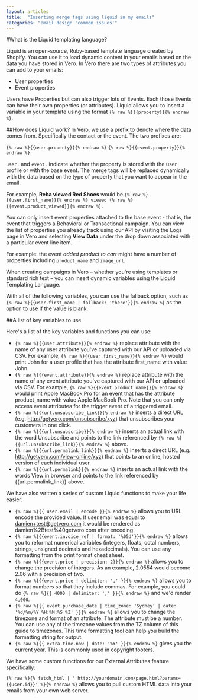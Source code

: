 ```yaml
---
layout: articles
title:  "Inserting merge tags using liquid in my emails"
categories: "email design 'common issues'"
---
```


#What is the Liquid templating language?

Liquid is an open-source, Ruby-based template language created by Shopify. You can use it to load dynamic content in your emails based on the data you have stored in Vero. In Vero there are two types of attributes you can add to your emails:

- User properties
- Event properties

Users have Properties but can also trigger lots of Events. Each those Events can have their own properties (or attributes). Liquid allows you to insert a variable in your template using the format `{% raw %}{{property}}{% endraw %}`.

##How does Liquid work?
In Vero, we use a prefix to denote where the data comes from. Specifically the contact or the event. The two prefixes are:

`{% raw %}{{user.property}}{% endraw %}`
`{% raw %}{{event.property}}{% endraw %}`

`user.` and `event.` indicate whether the property is stored with the user profile or with the base event. The merge tags will be replaced dynamically with the data based on the type of property that you want to appear in the email.

For example, **Reba viewed Red Shoes** would be `{% raw %}{{user.first_name}}{% endraw %} viewed {% raw %}{{event.product_viewed}}{% endraw %}`.

You can only insert event properties attached to the base event - that is, the event that triggers a Behavioral or Transactional campaign. You can view the list of properties you already track using our API by visiting the Logs page in Vero and selecting **View Data** under the drop down associated with a particular event line item.

For example: the event *added product to cart* might have a number of properties including `product_name` and `image_url`.

When creating campaigns in Vero – whether you're using templates or standard rich text – you can insert dynamic variables using the Liquid Templating Language.

With all of the following variables, you can use the fallback option, such as `{% raw %}{{user.first_name | fallback: 'there'}}{% endraw %}` as the option to use if the value is blank.

##A list of key variables to use

Here's a list of the key variables and functions you can use:

- `{% raw %}{{user.attribute}}{% endraw %}` replace attribute with the name of any user attribute you've captured with our API or uploaded via CSV. For example, `{% raw %}{{user.first_name}}{% endraw %}` would print John for a user profile that has the attribute first_name with value John.
- `{% raw %}{{event.attribute}}{% endraw %}` replace attribute with the name of any event attribute you've captured with our API or uploaded via CSV. For example, `{% raw %}{{event.product_name}}{% endraw %}` would print Apple MacBook Pro for an event that has the attribute product_name with value Apple MacBook Pro. Note that you can only access event attributea for the trigger event of a triggered email.
- `{% raw %}{{url.unsubscribe_link}}{% endraw %}` inserts a direct URL (e.g. http://getvero.com/unsubscribe/xyz) that unsubscribes your customers in one click.
- `{% raw %}{{url.unsubscribe}}{% endraw %}` inserts an actual link with the word Unsubscribe and points to the link referenced by `{% raw %}{{url.unsubscribe_link}}{% endraw %}` above.
- `{% raw %}{{url.permalink_link}}{% endraw %}` inserts a direct URL (e.g. http://getvero.com/view-online/xyz) that points to an online, hosted version of each individual user.
- `{% raw %}{{url.permalink}}{% endraw %}` inserts an actual link with the words View in browser and points to the link referenced by {{url.permalink_link}} above.

We have also written a series of custom Liquid functions to make your life easier:

- `{% raw %}{{ user.email | encode }}{% endraw %}` allows you to URL encode the provided value. If user.email was equal to damien+test@getvero.com it would be rendered as damien%2Btest%40getvero.com after encoding.
- `{% raw %}{{event.invoice_ref | format: '%05d'}}{% endraw %}` allows you to reformat numerical variables (integers, floats, octal numbers, strings, unsigned decimals and hexadecimals). You can use any formatting from the print format cheat sheet.
- `{% raw %}{{event.price | precision: 2}}{% endraw %}` allows you to change the precision of integers. As an example, 2.0554 would become 2.06 with a precision of two.
- `{% raw %}{{event.price | delimiter: ',' }}{% endraw %}` allows you to format numbers so that they include commas. For example, you could do `{% raw %}{{ 4000 | delimiter: ',' }}{% endraw %}` and we'd render `4,000`.
- `{% raw %}{{ event.purchase_date | time_zone: 'Sydney' | date: '%d/%m/%Y %H:%M:%S %Z' }}{% endraw %}` allows you to change the timezone and format of an attribute. The attribute must be a number. You can use any of the timezone values from the TZ column of this guide to timezones. This time formatting tool can help you build the formatting string for output.
- `{% raw %}{{ extra.time.now | date: '%Y' }}{% endraw %}` gives you the current year. This is commonly used in copyright footers.

We have some custom functions for our External Attributes feature specifically:

`{% raw %}{% fetch_html | ' http://yourdomain.com/page.html?params= {{user.id}}' %}{% endraw %}` allows you to pull custom HTML data into your emails from your own web server.